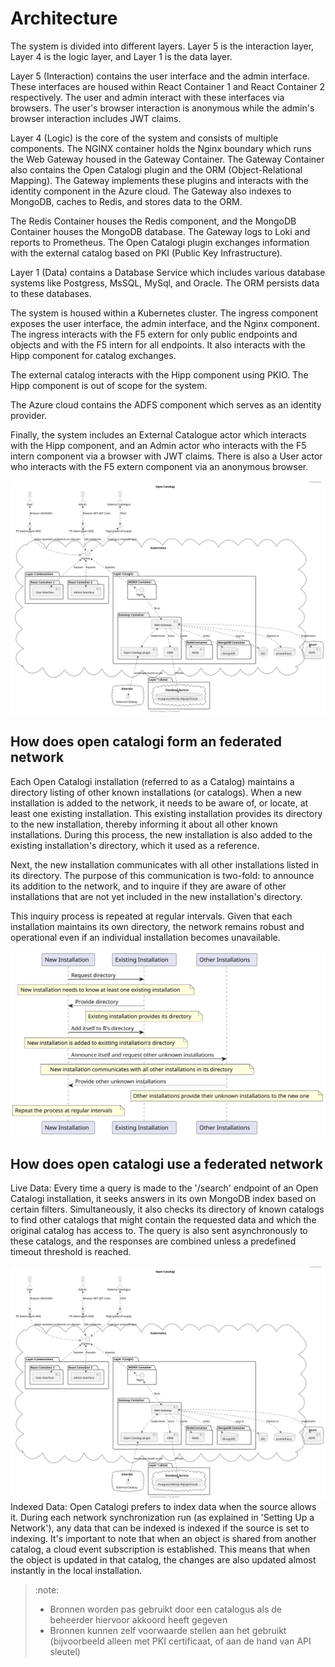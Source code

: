 # Architecture

The system is divided into different layers. Layer 5 is the interaction layer, Layer 4 is the logic layer, and Layer 1 is the data layer.

Layer 5 (Interaction) contains the user interface and the admin interface. These interfaces are housed within React Container 1 and React Container 2 respectively. The user and admin interact with these interfaces via browsers. The user's browser interaction is anonymous while the admin's browser interaction includes JWT claims.

Layer 4 (Logic) is the core of the system and consists of multiple components. The NGINX container holds the Nginx boundary which runs the Web Gateway housed in the Gateway Container. The Gateway Container also contains the Open Catalogi plugin and the ORM (Object-Relational Mapping). The Gateway implements these plugins and interacts with the identity component in the Azure cloud. The Gateway also indexes to MongoDB, caches to Redis, and stores data to the ORM.

The Redis Container houses the Redis component, and the MongoDB Container houses the MongoDB database. The Gateway logs to Loki and reports to Prometheus. The Open Catalogi plugin exchanges information with the external catalog based on PKI (Public Key Infrastructure).

Layer 1 (Data) contains a Database Service which includes various database systems like Postgress, MsSQL, MySql, and Oracle. The ORM persists data to these databases.

The system is housed within a Kubernetes cluster. The ingress component exposes the user interface, the admin interface, and the Nginx component. The ingress interacts with the F5 extern for only public endpoints and objects and with the F5 intern for all endpoints. It also interacts with the Hipp component for catalog exchanges.

The external catalog interacts with the Hipp component using PKIO. The Hipp component is out of scope for the system.

The Azure cloud contains the ADFS component which serves as an identity provider.

Finally, the system includes an External Catalogue actor which interacts with the Hipp component, and an Admin actor who interacts with the F5 intern component via a browser with JWT claims. There is also a User actor who interacts with the F5 extern component via an anonymous browser.

![](oc.svg "UML Diagram of Open Catalogi")

## How does open catalogi form an federated network
Each Open Catalogi installation (referred to as a Catalog) maintains a directory listing of other known installations (or catalogs). When a new installation is added to the network, it needs to be aware of, or locate, at least one existing installation. This existing installation provides its directory to the new installation, thereby informing it about all other known installations. During this process, the new installation is also added to the existing installation's directory, which it used as a reference.

Next, the new installation communicates with all other installations listed in its directory. The purpose of this communication is two-fold: to announce its addition to the network, and to inquire if they are aware of other installations that are not yet included in the new installation's directory.

This inquiry process is repeated at regular intervals. Given that each installation maintains its own directory, the network remains robust and operational even if an individual installation becomes unavailable.

![](createnetwork.svg "Sequence Diagram network creation")

## How does open catalogi use a federated network
Live Data:
Every time a query is made to the '/search' endpoint of an Open Catalogi installation, it seeks answers in its own MongoDB index based on certain filters. Simultaneously, it also checks its directory of known catalogs to find other catalogs that might contain the requested data and which the original catalog has access to. The query is also sent asynchronously to these catalogs, and the responses are combined unless a predefined timeout threshold is reached.

![](live.svg "Sequence Diagram network creation")
Indexed Data:
Open Catalogi prefers to index data when the source allows it. During each network synchronization run (as explained in 'Setting Up a Network'), any data that can be indexed is indexed if the source is set to indexing. It's important to note that when an object is shared from another catalog, a cloud event subscription is established. This means that when the object is updated in that catalog, the changes are also updated almost instantly in the local installation.

> :note:
>
> *   Bronnen worden pas gebruikt door een catalogus als de beheerder hiervoor akkoord heeft gegeven
> *   Bronnen kunnen zelf voorwaarde stellen aan het gebruikt (bijvoorbeeld alleen met PKI certificaat, of aan de hand van API sleutel)
